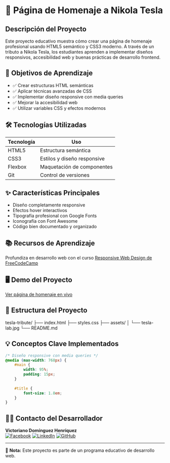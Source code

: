 # 🧪 Página de Homenaje a Nikola Tesla

## Descripción del Proyecto
Este proyecto educativo muestra cómo crear una página de homenaje profesional usando HTML5 semántico y CSS3 moderno. A través de un tributo a Nikola Tesla, los estudiantes aprenden a implementar diseños responsivos, accesibilidad web y buenas prácticas de desarrollo frontend.

## 🎯 Objetivos de Aprendizaje
- ✅ Crear estructuras HTML semánticas
- ✅ Aplicar técnicas avanzadas de CSS
- ✅ Implementar diseño responsive con media queries
- ✅ Mejorar la accesibilidad web
- ✅ Utilizar variables CSS y efectos modernos

## 🛠 Tecnologías Utilizadas
| Tecnología | Uso |
|------------|-----|
| HTML5 | Estructura semántica |
| CSS3 | Estilos y diseño responsive |
| Flexbox | Maquetación de componentes |
| Git | Control de versiones |

## ✨ Características Principales
- Diseño completamente responsive
- Efectos hover interactivos
- Tipografía profesional con Google Fonts
- Iconografía con Font Awesome
- Código bien documentado y organizado

## 📚 Recursos de Aprendizaje
Profundiza en desarrollo web con el curso [Responsive Web Design de FreeCodeCamp](https://www.freecodecamp.org/learn/responsive-web-design/)

## 🖥️ Demo del Proyecto
[Ver página de homenaje en vivo](https://ejemplo.com/tesla-tribute)

## 📂 Estructura del Proyecto
tesla-tribute/
├── index.html
├── styles.css
├── assets/
│ └── tesla-lab.jpg
└── README.md


## 💡 Conceptos Clave Implementados
```css
/* Diseño responsive con media queries */
@media (max-width: 768px) {
    #main {
        width: 95%;
        padding: 15px;
    }
    
    #title {
        font-size: 1.8em;
    }
}
```

## 👨‍💻 Contacto del Desarrollador
**Victoriano Domínguez Henríquez**  
[![Facebook](https://img.shields.io/badge/Facebook-1877F2?style=for-the-badge&logo=facebook&logoColor=white)](https://web.facebook.com/profile.php?id=61573209977446&locale=es_LA) [![LinkedIn](https://img.shields.io/badge/LinkedIn-0077B5?style=for-the-badge&logo=linkedin&logoColor=white)](https://www.linkedin.com/in/victoriano-dominguez-henr%C3%ADquez-614785144) [![GitHub](https://img.shields.io/badge/GitHub-181717?style=for-the-badge&logo=github&logoColor=white)](https://github.com/InformaticaEmpresarial-Tic-Docente/InformaticaEmpresarial-Tic-Docente)


---

📄 **Nota:** Este proyecto es parte de un programa educativo de desarrollo web.
